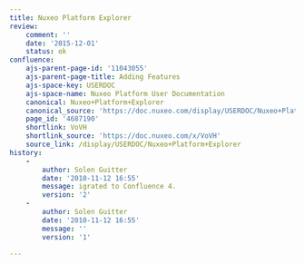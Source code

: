 ```yaml
---
title: Nuxeo Platform Explorer
review:
    comment: ''
    date: '2015-12-01'
    status: ok
confluence:
    ajs-parent-page-id: '11043055'
    ajs-parent-page-title: Adding Features
    ajs-space-key: USERDOC
    ajs-space-name: Nuxeo Platform User Documentation
    canonical: Nuxeo+Platform+Explorer
    canonical_source: 'https://doc.nuxeo.com/display/USERDOC/Nuxeo+Platform+Explorer'
    page_id: '4687190'
    shortlink: VoVH
    shortlink_source: 'https://doc.nuxeo.com/x/VoVH'
    source_link: /display/USERDOC/Nuxeo+Platform+Explorer
history:
    - 
        author: Solen Guitter
        date: '2010-11-12 16:55'
        message: igrated to Confluence 4.
        version: '2'
    - 
        author: Solen Guitter
        date: '2010-11-12 16:55'
        message: ''
        version: '1'

---
```

